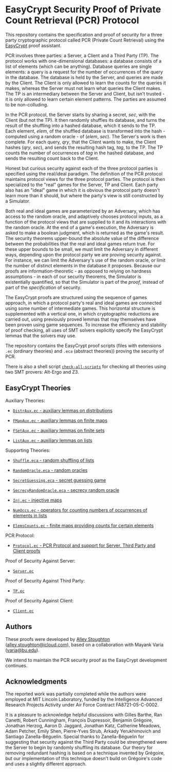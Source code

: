 EasyCrypt Security Proof of Private Count Retrieval (PCR) Protocol
====================================================================

This repository contains the specification and proof of security for a
three party cryptographic protocol called PCR (Private Count
Retrieval) using the [EasyCrypt](https://www.easycrypt.info/trac/)
proof assistant.

PCR involves three parties: a Server, a Client and a Third Party (TP).
The protocol works with one-dimensional databases: a database consists
of a list of elements (which can be anything). Database queries are
single elements: a query is a request for the number of occurrences of
the query in the database. The database is held by the Server, and
queries are made by the Client. The Client is only allowed to learn
the counts for the queries it makes, whereas the Server must not learn
what queries the Client makes. The TP is an intermediary between the
Server and Client, but isn't trusted - it is only allowed to learn
certain element patterns. The parties are assumed to be non-colluding.

In the PCR protocol, the Server starts by sharing a secret, *sec*,
with the Client (but not the TP). It then randomly shuffles its
database, and turns the result of the shuffling into a hashed
database, which it sends to the TP. Each element, *elem*, of the
shuffled database is transformed into the hash - computed using a
random oracle - of (*elem*, *sec*). The Server's work is then
complete. For each query, *qry*, that the Client wants to make, the
Client hashes (*qry*, *sec*), and sends the resulting hash tag, *tag*,
to the TP. The TP counts the number of occurrences of *tag* in the
hashed database, and sends the resulting count back to the Client.

Honest but curious security against each of the three protocol parties
is specified using the real/ideal paradigm. The definition of the PCR
protocol maintains protocol views for the three protocol parties. The
protocol is then specialized to the "real" games for the Server, TP
and Client. Each party also has an "ideal" game in which it is obvious
the protocol party doesn't learn more than it should, but where the
party's view is still constructed by a Simulator.

Both real and ideal games are parameterized by an Adversary, which has
access to the random oracle, and adaptively chooses protocol inputs,
as a function of the protocol views that are supplied to it and its
interactions with the random oracle. At the end of a game's execution,
the Adversary is asked to make a boolean judgment, which is returned
as the game's result. The security theorems upper-bound the absolute
value of the difference between the probabilities that the real and
ideal games return true. For these upper bounds to be small, we must
limit the Adversary in different ways, depending upon the protocol
party we are proving security against. For instance, we can limit the
Adversary's use of the random oracle, or limit the number of distinct
elements in the database it proposes. Because our proofs are
information-theoretic - as opposed to relying on hardness
assumptions - in each of our security theorems, the Simulator is existentially
quantified, so that the Simulator is part of the *proof*, instead of
part of the *specification* of security.

The EasyCrypt proofs are structured using the sequence of games
approach, in which a protocol party's real and ideal games are
connected using some number of intermediate games. This horizontal
structure is supplemented with a vertical one, in which cryptographic
reductions are carried out, using previously proved lemmas that may
themselves have been proven using game sequences. To increase the
efficiency and stability of proof checking, all uses of SMT solvers
explicitly specify the EasyCrypt lemmas that the solvers may use.

The repository contains the EasyCrypt proof scripts (files with
extensions `.ec` (ordinary theories) and `.eca` (abstract theories))
proving the security of PCR.

There is also a shell script
[`check-all-scripts`](../master/check-all-scripts) for checking all
theories using two SMT provers: Alt-Ergo and Z3.

EasyCrypt Theories
--------------------------------------------------------------------

Auxiliary Theories:

 * [`DistrAux.ec` - auxiliary lemmas on distributions](../master/DistrAux.ec)

 * [`FMapAux.ec` - auxiliary lemmas on finite maps](../master/FMapAux.ec)

 * [`FSetAux.ec` - auxiliary lemmas on finite sets](../master/FSetAux.ec)

 * [`ListAux.ec` - auxiliary lemmas on lists](../master/ListAux.ec)

Supporting Theories:

 * [`Shuffle.eca` - random shuffling of lists](../master/Shuffle.eca)

 * [`RandomOracle.eca` - random oracles](../master/RandomOracle.eca)

 * [`SecretGuessing.eca` - secret guessing game](../master/SecretGuessing.eca)

 * [`SecrecyRandomOracle.eca` - secrecy random
   oracle](../master/SecrecyRandomOracle.eca)

 * [`Inj.ec` - injective maps](../master/Inj.ec)

 * [`NumOccs.ec` - operators for counting numbers of occurrences of
   elements in lists](../master/NumOccs.ec)

 * [`ElemsCounts.ec` - finite maps providing counts for certain
   elements](../master/ElemsCounts.ec)

PCR Protocol:

 * [`Protocol.ec` - PCR Protocol and support for Server, Third Party
   and Client proofs](../master/Protocol.ec)

Proof of Security Against Server:

 * [`Server.ec`](../master/Server.ec)

Proof of Security Against Third Party:

 * [`TP.ec`](../master/TP.ec)

Proof of Security Against Client:

 * [`Client.ec`](../master/Client.ec)

Authors
--------------------------------------------------------------------

These proofs were developed by [Alley Stoughton](http://alleystoughton.us)
(alley.stoughton@icloud.com), based on a collaboration with Mayank
Varia (varia@bu.edu).

We intend to maintain the PCR security proof as the EasyCrypt
development continues.

Acknowledgments
--------------------------------------------------------------------

The reported work was partially completed while the authors were
employed at MIT Lincoln Laboratory, funded by the Intelligence
Advanced Research Projects Activity under Air Force Contract
FA8721-05-C-0002.

It is a pleasure to acknowledge helpful discussions with Gilles
Barthe, Ran Canetti, Robert Cunningham, François Dupressoir, Benjamin
Grégoire, Jonathan Herzog, Aaron D. Jaggard, Jonathan Katz, Catherine
Meadows, Adam Petcher, Emily Shen, Pierre-Yves Strub, Arkady
Yerukhimovich and Santiago Zanella-Béguelin. Special thanks to
Zanella-Béguelin for suggesting that security against the Third Party
could be strengthened were the Server to begin by randomly shuffling
its database. Our theory for removing redundant hashing is based on a
technique invented by Grégoire, but our implementation of this
technique doesn't build on Grégoire's code and uses a slightly
different approach.

